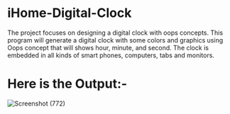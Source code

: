 # iHome-Digital-Clock

The project focuses on designing a digital clock with oops concepts. This program will generate a digital clock with some colors and graphics using Oops concept that will shows hour, minute, and second. The clock is embedded in all kinds of smart phones, computers, tabs and monitors.

# Here is the Output:-

![Screenshot (772)](https://user-images.githubusercontent.com/76639713/127268921-72ba1572-b06d-4e03-9ef6-9196c5216d81.png)

